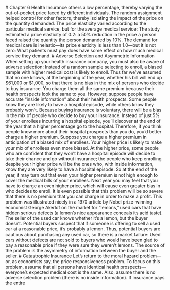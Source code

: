 \# Chapter 6 Health Insurance others a low percentage, thereby varying the out-of-pocket price faced by different individuals. The random assignment helped control for other factors, thereby isolating the impact of the price on the quantity demanded. The price elasticity varied according to the particular medical service, but for the average medical service: The study estimated a price elasticity of 0.2: a 50% reduction in the price a person faced raised the quantity the person demanded by 10%. The demand for medical care is inelastic—its price elasticity is less than 1.0—but it is not zero: What patients must pay does have some effect on how much medical service they demand. # Adverse Selection and Asymmetric Information When setting up your health insurance company, you must also be aware of adverse selection: Instead of a random sample selecting to enroll, a biased sample with higher medical cost is likely to enroll. Thus far we’ve assumed that no one knows, at the beginning of the year, whether his bill will end up $61,000 or $1,000, so that there is no bias in the mix of persons who decide to buy insurance. You charge them all the same premium because their health prospects look the same to you. However, suppose people have accurate “inside information” about their health prospects: Some people know they are likely to have a hospital episode, while others know they probably won’t. Because buying insurance is voluntary, there will be a bias in the mix of people who decide to buy your insurance. Instead of just 5% of your enrollees incurring a hospital episode, you’ll discover at the end of the year that a higher percentage go to the hospital. Therefore, if you think people know more about their hospital prospects than you do, you’d better charge a higher premium. Suppose you charge a higher premium in anticipation of a biased mix of enrollees. Your higher price is likely to make your mix of enrollees even more biased. At the higher price, some people who are confident that they won’t have a hospital episode will decide to take their chance and go without insurance; the people who keep enrolling despite your higher price will be the ones who, with inside information, know they are very likely to have a hospital episode. So at the end of the year, it may turn out that even your higher premium is not high enough to cover the medical bills of your enrollees. Next year you may feel that you have to charge an even higher price, which will cause even greater bias in who decides to enroll. It is even possible that this problem will be so severe that there is no premium that you can charge in order to make a profit. This problem was illustrated nicely in a 1970 article by Nobel prize–winning economist George Akerlof on the market for “lemons,” used cars that have hidden serious defects (a lemon’s nice appearance conceals its acid taste). The seller of the used car knows whether it’s a lemon, but the buyer doesn’t. Potential buyers suspect that if someone is offering to sell a used car at a reasonable price, it’s probably a lemon. Thus, potential buyers are cautious about purchasing any used car, so there is a market failure: Used cars without defects are not sold to buyers who would have been glad to pay a reasonable price if they were sure they weren’t lemons. The source of the problem is the asymmetry of information between the buyer and the seller. # Catastrophic Insurance Let’s return to the moral hazard problem—or, as economists say, the price responsiveness problem. To focus on this problem, assume that all persons have identical health prospects—everyone’s expected medical cost is the same. Also, assume there is no adverse selection problem (there is no inside information). If insurance pays the entire